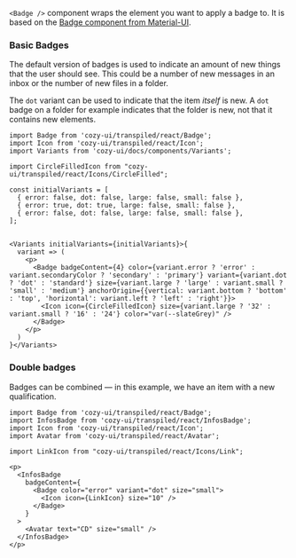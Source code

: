 `<Badge />` component wraps the element you want to apply a badge to. It is based on the [Badge component from Material-UI](https://v3.material-ui.com/api/badge/).

### Basic Badges

The default version of badges is used to indicate an amount of new things that the user should see. This could be a number of new messages in an inbox or the number of new files in a folder.

The `dot` variant can be used to indicate that the item _itself_ is new. A `dot` badge on a folder for example indicates that the folder is new, not that it contains new elements.

```
import Badge from 'cozy-ui/transpiled/react/Badge';
import Icon from 'cozy-ui/transpiled/react/Icon';
import Variants from 'cozy-ui/docs/components/Variants';

import CircleFilledIcon from "cozy-ui/transpiled/react/Icons/CircleFilled";

const initialVariants = [
  { error: false, dot: false, large: false, small: false },
  { error: true, dot: true, large: false, small: false },
  { error: false, dot: false, large: false, small: false },
];


<Variants initialVariants={initialVariants}>{
  variant => (
    <p>
      <Badge badgeContent={4} color={variant.error ? 'error' : variant.secondaryColor ? 'secondary' : 'primary'} variant={variant.dot ? 'dot' : 'standard'} size={variant.large ? 'large' : variant.small ? 'small' : 'medium'} anchorOrigin={{vertical: variant.bottom ? 'bottom' : 'top', 'horizontal': variant.left ? 'left' : 'right'}}>
        <Icon icon={CircleFilledIcon} size={variant.large ? '32' : variant.small ? '16' : '24'} color="var(--slateGrey)" />
      </Badge>
    </p>
  )
}</Variants>
```

### Double badges

Badges can be combined — in this example, we have an item with a new qualification.

```
import Badge from 'cozy-ui/transpiled/react/Badge';
import InfosBadge from 'cozy-ui/transpiled/react/InfosBadge';
import Icon from 'cozy-ui/transpiled/react/Icon';
import Avatar from 'cozy-ui/transpiled/react/Avatar';

import LinkIcon from "cozy-ui/transpiled/react/Icons/Link";

<p>
  <InfosBadge
    badgeContent={
      <Badge color="error" variant="dot" size="small">
        <Icon icon={LinkIcon} size="10" />
      </Badge>
    }
  >
    <Avatar text="CD" size="small" />
  </InfosBadge>
</p>
```
